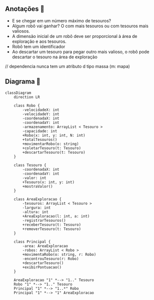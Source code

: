 ## Anotações 📝
- E se chegar em um número máximo de tesouros?
- Algum robô vai ganhar? O com mais tesouros ou com tesouros mais valiosos.
- A dimensão inicial de um robô deve ser proporcional à área de exploração e aos tesouros.
- Robô tem um identificador
- Ao descartar um tesouro para pegar outro mais valioso, o robô pode descartar o tesouro na área de exploração

// dependencia nunca tem um atributo d tipo massa (m: mapa)

## Diagrama 🤖
```mermaid
classDiagram
    direction LR

    class Robo {
        -velocidadeX: int
        -velocidadeY: int
        -coordenadaX: int
        -coordenadaY: int
        -armazenamento: ArrayList < Tesouro >
        -capacidade: int
        +Robo(x: int, y: int, N: int)
        +totalTesouros()
        +movimentarRobo(o: string)
        +coletarTesouro(t: Tesouro)
        +descartarTesouro(t: Tesouro)
    }

    class Tesouro {
        -coordenadaX: int
        -coordenadaY: int
        -valor: int
        +Tesouro(x: int, y: int)
        +mostraValor()
    }

    class AreaExploracao {
        -tesouros: ArrayList < Tesouro >
        -largura: int
        -altura: int
        +AreaExploracao(l: int, a: int)
        -registrarTesouros()
        +receberTesouro(t: Tesouro)
        +removerTesouro(t: Tesouro)
    }

    class Principal {
        -area: AreaExploracao
        -robos: ArrayList < Robo >
        +movimentaRobo(o: string, r: Robo)
        -encontrouTesouro(r: Robo)
        +descartarTesouro()
        +exibirPontuacao()
    }

    AreaExploracao "1" *--> "1.." Tesouro
    Robo "1" *--> "1.." Tesouro
    Principal "1" *--> "1..*" Robo
    Principal "1" *--> "1" AreaExploracao

``` 